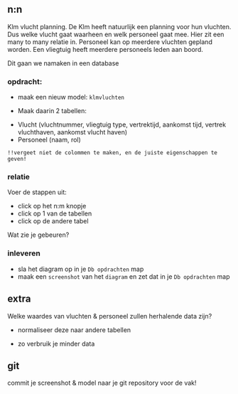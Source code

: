 
## n:n

Klm vlucht planning. De Klm heeft natuurlijk een planning voor hun vluchten. Dus welke vlucht gaat waarheen en welk personeel gaat mee.
Hier zit een many to many relatie in. 
Personeel kan op meerdere vluchten gepland worden. Een vliegtuig heeft meerdere personeels leden aan boord.

Dit gaan we namaken in een database

### opdracht:

- maak een nieuw model: `klmvluchten`

- Maak daarin 2 tabellen:
* Vlucht (vluchtnummer, vliegtuig type, vertrektijd, aankomst tijd, vertrek vluchthaven, aankomst vlucht haven)
* Personeel (naam, rol)

`!!vergeet niet de colommen te maken, en de juiste eigenschappen te geven!`

### relatie

Voer de stappen uit:

- click op het n:m knopje
- click op 1 van de tabellen
- click op de andere tabel

Wat zie je gebeuren?


### inleveren
- sla het diagram op in je `Db opdrachten` map
- maak een `screenshot` van het `diagram` en zet dat in je `Db opdrachten` map


## extra

Welke waardes van vluchten & personeel zullen herhalende data zijn?
- normaliseer deze naar andere tabellen
* zo verbruik je minder data

## git

commit je screenshot & model naar je git repository voor de vak!
